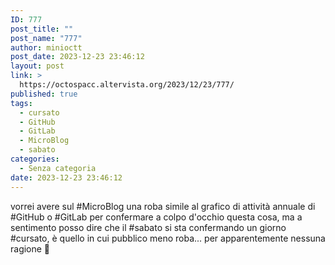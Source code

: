 ```yaml
---
ID: 777
post_title: ""
post_name: "777"
author: minioctt
post_date: 2023-12-23 23:46:12
layout: post
link: >
  https://octospacc.altervista.org/2023/12/23/777/
published: true
tags:
  - cursato
  - GitHub
  - GitLab
  - MicroBlog
  - sabato
categories:
  - Senza categoria
date: 2023-12-23 23:46:12
---
```

<!-- wp:paragraph -->
<p>vorrei avere sul #MicroBlog una roba simile al grafico di attività annuale di #GitHub o #GitLab per confermare a colpo d'occhio questa cosa, ma a sentimento posso dire che il #sabato si sta confermando un giorno #cursato, è quello in cui pubblico meno roba... per apparentemente nessuna ragione 🤨️</p>
<!-- /wp:paragraph -->